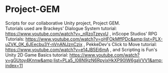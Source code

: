 # Project-GEM
Scripts for our collaborative Unity project, Project GEM.    
Tutorials used are Brackeys' Dialogue System tutorial: https://www.youtube.com/watch?v=_nRzoTzeyxU ,
inScope Studios' RPG Tutorials: https://www.youtube.com/watch?v=oHFOkMffPDc&amp;list=PLX-uZVK_0K_6JEecbu3Y-nVnANJznCzix ,
PekkeDev's Click to Move tutorial: https://www.youtube.com/watch?v=e14JB5Ei6mA ,
and Scripting is Fun's Unity 2D Game Basics tutorial: https://www.youtube.com/watch?v=gGUtoy4Knnw&amp;list=PLa5_l08N9jzN6RpyixHkXP90IW6gaVVV1&amp;index=11
